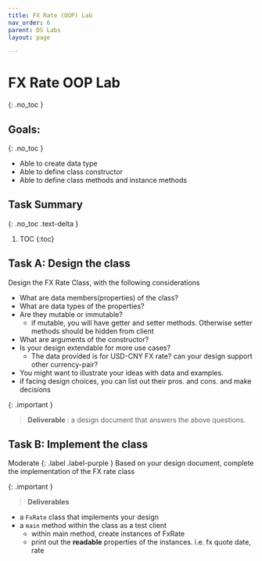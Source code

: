 ```yaml
---
title: FX Rate (OOP) Lab
nav_order: 6
parent: DS Labs
layout: page

---
```

# FX Rate OOP Lab
{: .no_toc }
## Goals:
{: .no_toc }
* Able to create data type
* Able to define class constructor
* Able to define class methods and instance methods

## Task Summary 
{: .no_toc .text-delta }
1. TOC
{:toc}


## Task A: Design the class 

Design the FX Rate Class, with the following considerations
* What are data members(properties) of the class? 
* What are data types of the properties? 
* Are they mutable or immutable?
  * if mutable, you will have getter and setter methods. Otherwise setter methods should be hidden from client
* What are arguments of the constructor?
* Is your design extendable for more use cases?
  * The data provided is for USD-CNY FX rate? can your design support other currency-pair?
* You might want to  illustrate your ideas with data and examples.
* if facing design choices, you can list out their pros. and cons. and make decisions

{: .important }
>**Deliverable** : a design document that answers the above questions.




## Task B: Implement the class  
Moderate
{: .label .label-purple }
Based on your design document, complete the implementation of the FX rate class

{: .important }
>**Deliverables**
* a ```FxRate``` class that implements your design
* a ```main``` method within the class as a test client
  * within main method, create instances of FxRate
  * print out the **readable** properties of the instances. i.e. fx quote date, rate

